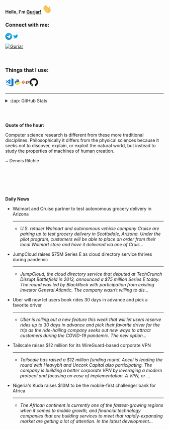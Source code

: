 #### Hello, I'm [Gurjar!](https://GurjarKing.github.io) <img src="https://raw.githubusercontent.com/ABSphreak/ABSphreak/master/gifs/Hi.gif" width="30px"></h2>


### Connect with me:

[<img align="left" alt="Gurjar | Telegram" width="22px" src="https://raw.githubusercontent.com/github/explore/80688e429a7d4ef2fca1e82350fe8e3517d3494d/topics/telegram/telegram.png" />][Telegram]
[<img align="left" alt="Gurjar | Twitter" width="22px" src="https://raw.githubusercontent.com/github/explore/80688e429a7d4ef2fca1e82350fe8e3517d3494d/topics/twitter/twitter.png" />][Twitter]
<br >
<br >
<a href="https://github.com/GurjarKing"><img src="https://komarev.com/ghpvc/?username=GurjarKing" alt="Gurjar" /></a> <br />
<br />
<br />
<!-- <br >

![](https://visitor-badge.glitch.me/badge?page_id=GurjarKing)

<br /> -->

### Things that I use:

[<img align="left" alt="Visual Studio Code" width="26px" src="https://raw.githubusercontent.com/github/explore/80688e429a7d4ef2fca1e82350fe8e3517d3494d/topics/visual-studio-code/visual-studio-code.png" />][VSCode]
[<img align="left" alt="Python" width="26px" src="https://raw.githubusercontent.com/github/explore/80688e429a7d4ef2fca1e82350fe8e3517d3494d/topics/python/python.png" />][Python]
[<img align="left" alt="Git" width="26px" src="https://raw.githubusercontent.com/github/explore/80688e429a7d4ef2fca1e82350fe8e3517d3494d/topics/git/git.png" />][Git]
[<img align="left" alt="GitHub" width="26px" src="https://raw.githubusercontent.com/github/explore/78df643247d429f6cc873026c0622819ad797942/topics/github/github.png" />][Github]

<br />
<br />

---
<details>
  <summary>:zap: GitHub Stats</summary>

<img align="left" alt="Gurjar's Github Stats" src="https://github-readme-stats.vercel.app/api?username=GurjarKing&show_icons=true&hide_border=true&count_private=true&include_all_commit=true&theme=algolia" />

</details>

<!-- ### 🔔 My latest tweet
<a href="https://twitter.com/Gurjar_King43" target="_blank">
	<img src="https://github.com/GurjarKing/GurjarKing/raw/master/tweet.png" width="70%" align="center" alt="Click to view on Twitter" title="My latest tweet, as an image"/>
</a> -->
<br>

<pre>

</pre>

**Quote of the hour:**

Computer science research is different from these more traditional disciplines. Philosophically it differs from the physical sciences because it seeks not to discover, explain, or exploit the natural world, but instead to study the properties of machines of human creation.

~ Dennis Ritchie
<pre>

</pre>
<br>
<pre>


</pre>
<strong>Daily News</strong>
  
  - Walmart and Cruise partner to test autonomous grocery delivery in Arizona
     <hr/>
     
      - *U.S. retailer Walmart and autonomous vehicle company Cruise are pairing up to test grocery delivery in Scottsdale, Arizona. Under the pilot program, customers will be able to place an order from their local Walmart store and have it delivered via one of Cruis…*
     
  - JumpCloud raises $75M Series E as cloud directory service thrives during pandemic
      <hr/>
      
      - *JumpCloud, the cloud directory service that debuted at TechCrunch Disrupt Battlefield in 2013, announced a $75 million Series E today. The round was led by BlackRock with participation from existing investor General Atlantic. The company wasn’t willing to dis…*
      
  - Uber will now let users book rides 30 days in advance and pick a favorite driver
      <hr/>
      
      - *Uber is rolling out a new feature this week that will let users reserve rides up to 30 days in advance and pick their favorite driver for the trip as the ride-hailing company seeks out new ways to attract customers during the COVID-19 pandemic. The new option…*
      
  - Tailscale raises $12 million for its WireGuard-based corporate VPN
      <hr/>
      
      - *Tailscale has raised a $12 million funding round. Accel is leading the round with Heavybit and Uncork Capital also participating. The company is building a better corporate VPN by leveraging a modern protocol and focusing on ease of implementation. A VPN, or …*
       
  - Nigeria's Kuda raises $10M to be the mobile-first challenger bank for Africa
      <hr/>
       
       - *The African continent is currently one of the fastest-growing regions when it comes to mobile growth, and financial technology companies that are building services to meet that rapidly-expanding market are getting a lot of attention. In the latest development…*
      

<br />

[VSCode]: https://code.visualstudio.com/
[Python]: https://www.python.org/
[Git]: https://git-scm.com/
[Github]: https://github.com/
[Telegram]: https://t.me/Gurjar_King/
[Twitter]: https://twitter.com/Gurjar_King43/
